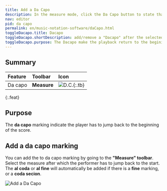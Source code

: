 ```yaml
---
title: Add a Da Capo
description: In the measure mode, click the Da Capo button to state that the performer should jump back to the start after the selected measure
nav: editor
pid: da capo
permalink: en/music-notation-software/daCapo.html
toggleDacapo.title: Dacapo
toggleDacapo.shortDescription: add/remove a "Dacapo" after the selected measure
toggleDacapo.purpose: The Dacapo make the playback return to the begining of the score.
---
```


## Summary

| Feature | Toolbar | Icon |
|:--------|:--------|:-----|
| Da capo | **Measure** | ![D.C.](https://prod.flat-cdn.com/img/icons/editorActions/dacapo.svg){:.tb} |
{:.feat}

## Purpose

The **da capo** marking indicate the player has to jump back to the beginning of the score. 

## Add a da capo marking

You can add the to da capo marking by going to the **"Measure" toolbar**. Select the measure after which the performer has to jump back to the start. The **al coda** or **al fine** will automatically be added if there is a **fine** marking, or a **coda secion**. 

![Add a Da Capo](/help/assets/img/editor/daCapo-toolbar.png)
